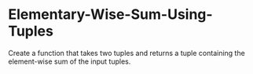 # Elementary-Wise-Sum-Using-Tuples
Create a function that takes two tuples and returns a tuple containing the element-wise sum of the input tuples.
